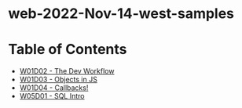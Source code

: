 # web-2022-Nov-14-west-samples

# Table of Contents

* [W01D02 - The Dev Workflow](/w01d2)
* [W01D03 - Objects in JS](/w01d3)
* [W01D04 - Callbacks!](/w01d4)
* [W05D01 - SQL Intro](/w05d1)
